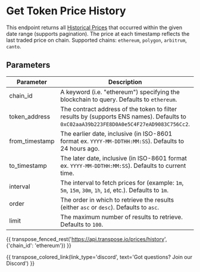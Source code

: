 # Get Token Price History

This endpoint returns all [Historical Prices](../models/history.md) that occurred within the given date range (supports pagination). The price at each timestamp reflects the last traded price on chain. Supported chains: `ethereum`, `polygon`, `arbitrum`, `canto`.

## Parameters
| Parameter     | Description                                                                          | Type     | 
|---------------|--------------------------------------------------------------------------------------|----------|
| chain_id      | A keyword (i.e. "ethereum") specifying the blockchain to query. Defaults to `ethereum`. | `string` | 
| token_address | The contract address of the token to filter results by (supports ENS names). Defaults to `0xC02aaA39b223FE8D0A0e5C4F27eAD9083C756Cc2`.   | `string` | 
| from_timestamp | The earlier date, inclusive (in ISO-8601 format ex. `YYYY-MM-DDTHH:MM:SS`). Defaults to 24 hours ago.    | `date-time` | 
| to_timestamp | The later date, inclusive (in ISO-8601 format ex. `YYYY-MM-DDTHH:MM:SS`). Defaults to current time. | `date-time` | 
| interval | The interval to fetch prices for (example: `1m`, `5m`, `15m`, `30m`, `1h`, `1d`, etc.).  Defaults to `1m`. | `string` |
| order | The order in which to retrieve the results (either `asc` or `desc`). Defaults to `asc`.  | `string` | 
| limit | The maximum number of results to retrieve. Defaults to `100`. | `string` |

{{ transpose_fenced_rest('https://api.transpose.io/prices/history', {'chain_id': 'ethereum'}) }}

{{ transpose_colored_link(link_type='discord', text='Got questions?  Join our Discord') }}
